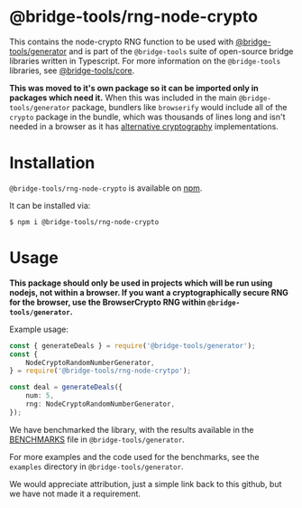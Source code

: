 # @bridge-tools/rng-node-crypto

This contains the node-crypto RNG function to be used with [@bridge-tools/generator](https://github.com/bridge-tools/generator) and is part of the `@bridge-tools` suite of open-source bridge libraries written in Typescript. For more information on the `@bridge-tools` libraries, see [@bridge-tools/core](https://github.com/bridge-tools/core).

**This was moved to it's own package so it can be imported only in packages which need it.** When this was included in the main `@bridge-tools/generator` package, bundlers like `browserify` would include all of the `crypto` package in the bundle, which was thousands of lines long and isn't needed in a browser as it has [alternative cryptography](https://developer.mozilla.org/en-US/docs/Web/API/Crypto) implementations.

# Installation

`@bridge-tools/rng-node-crypto` is available on [npm](https://www.npmjs.com/package/@bridge-tools/rng-node-crypto).

It can be installed via:

```console
$ npm i @bridge-tools/rng-node-crypto
```

# Usage

**This package should only be used in projects which will be run using nodejs, not within a browser. If you want a cryptographically secure RNG for the browser, use the BrowserCrypto RNG within `@bridge-tools/generator`.**

Example usage:

```typescript
const { generateDeals } = require('@bridge-tools/generator');
const {
	NodeCryptoRandomNumberGenerator,
} = require('@bridge-tools/rng-node-crytpo');

const deal = generateDeals({
	num: 5,
	rng: NodeCryptoRandomNumberGenerator,
});
```

We have benchmarked the library, with the results available in the [BENCHMARKS](https://github.com/bridge-tools/generator/blob/main/BENCHMARK.md) file in `@bridge-tools/generator`.

For more examples and the code used for the benchmarks, see the `examples` directory in `@bridge-tools/generator`.

We would appreciate attribution, just a simple link back to this github, but we have not made it a requirement.
